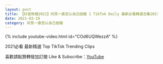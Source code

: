 ```yaml
---
layout: post
title: 【抖音熱搜2021】何炅一直否认自己结婚 1 TikTok Daily 最新必看精選合集2021 03 19
date: 2021-03-19
category: 何炅一直否认自己结婚
---
```


{% include youtube-video.html id="COd6UQWezzA" %}

2021必看 最新精選 Top TikTok Trending Clips

喜歡請點贊轉發加訂閱 Like & Subscribe：[YouTube](https://www.youtube.com/channel/UCAoR7VcanIPd04uEq_GIylA/videos)

